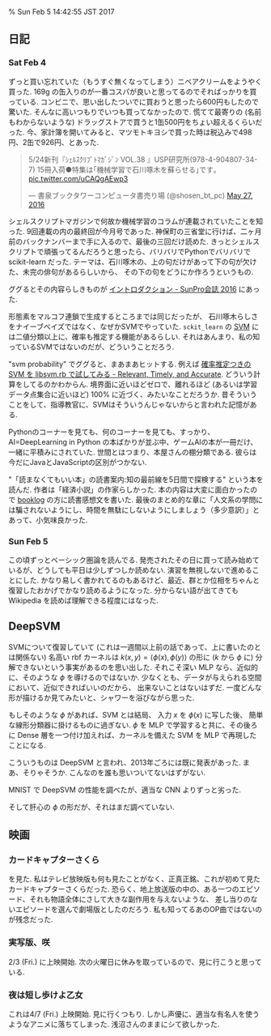 % Sun Feb  5 14:42:55 JST 2017

## 日記

### Sat Feb 4

ずっと買い忘れていた（もうすぐ無くなってしまう）ニベアクリームをようやく買った.
169g の缶入りのが一番コスパが良いと思ってるのでそればっかりを買っている.
コンビニで、思い出したついでに買おうと思ったら600円もしたので驚いた.
そんなに高いつもりでいつも買ってなかったので.
慌てて最寄りの (名前もわからないような) ドラッグストアで買うと1缶500円をちょい超えるくらいだった.
今、家計簿を開いてみると、マツモトキヨシで買った時は税込みで498円、2缶で926円、とあった.

<blockquote class="twitter-tweet" data-lang="en"><p lang="ja" dir="ltr">5/24新刊『ｼｪﾙｽｸﾘﾌﾟﾄﾏｶﾞｼﾞﾝ VOL.38 』USP研究所(978-4-904807-34-7) 15冊入荷●特集は｢機械学習で石川啄木を蘇らせる｣です｡ <a href="https://t.co/uCAQgAEwp3">pic.twitter.com/uCAQgAEwp3</a></p>&mdash; 書泉ブックタワーコンピュータ書売り場 (@shosen_bt_pc) <a href="https://twitter.com/shosen_bt_pc/status/736071756805328896">May 27, 2016</a></blockquote>
<script async src="//platform.twitter.com/widgets.js" charset="utf-8"></script>

シェルスクリプトマガジンで何故か機械学習のコラムが連載されていたことを知った.
9回連載の内の最終回が今月号であった.
神保町の三省堂に行けば、二ヶ月前のバックナンバーまで手に入るので、最後の三回だけ読めた.
きっとシェルスクリプトで頑張ってるんだろうと思ったら、バリバリでPythonでバリバリで scikit-learn だった.
テーマは、石川啄木の、上の句だけがあって下の句が欠けた、未完の俳句があるらしいから、
その下の句をどうにか作ろうというもの.

ググるとその内容らしきものが
[イントロダクション - SunPro会誌 2016](https://sunpro.io/c89/pub/hakatashi/introduction)
にあった.

形態素をマルコフ連鎖で生成するところまでは同じだったが、
石川啄木らしさをナイーブベイズではなく、なぜかSVMでやっていた.
`sckit_learn` の
[SVM](http://scikit-learn.org/stable/modules/generated/sklearn.svm.SVC.html)
には二値分類以上に、確率も推定する機能があるらしい.
それはあんまり、私の知っているSVMではないのだが、どういうことだろう.

"svm probability" でググると、まあまあヒットする.
例えば [確率推定つきの SVM を libsvm.rb で試してみる - Relevant, Timely, and Accurate](http://d.hatena.ne.jp/hfu/20071130/1196395305).
どういう計算をしてるのかわからん.
境界面に近いほどゼロで、離れるほど (あるいは学習データ点集合に近いほど) 100% に近づく、みたいなことだろうか.
昔そういうことをして、指導教官に、SVMはそういうんじゃないからと言われた記憶がある.

Pythonのコーナーを見ても、何のコーナーを見ても、すっかり、
AI=DeepLearning in Python
の本ばかりが並ぶ中、ゲームAIの本が一冊だけ、一緒に平積みにされていた.
世間とはつまり、本屋さんの棚分類である.
彼らは今だにJavaとJavaScriptの区別がつかない.

"「読まなくてもいい本」の読書案内:知の最前線を5日間で探検する"
という本を読んだ.
作者は「経済小説」の作家らしかった.
本の内容は大変に面白かったので
[booklog](http://booklog.jp/users/hiratan/archives/1/4480816798)
の方に読書感想文を書いた.
最後のまとめ的な章に「人文系の学問には騙されないようにし、時間を無駄にしないようにしましょう（多少意訳）」とあって、小気味良かった.

### Sun Feb 5

この頃ずっとベーシック圏論を読んでる.
発売されたその日に買って読み始めているが、どうしても平日は少しずつしか読めない.
演習を無視しないで進めることにした.
かなり易しく書かれてるのもあるけど、最近、群とか位相をちゃんと復習したおかげでかなり読めるようになった.
分からない語が出てきても Wikipedia を読めば理解できる程度にはなった.

## DeepSVM

SVMについて復習していて (これは一週間以上前の話であって、上に書いたのとは関係ない)
名高い rbf カーネルは
$k(x,y) = \langle \phi(x), \phi(y) \rangle$
の形に ($k$ から $\phi$ に) 分解できないという事実があるのを思い出した.
それこそ深い MLP なら、近似的に、そのような $\phi$ を導けるのではないか.
少なくとも、データが与えられる空間において、近似できればいいのだから、
出来ないことはないはずだ.
一度どんな形が描けるか見てみたいと、シャワーを浴びながら思った.

もしそのような $\phi$ があれば、SVM とは結局、
入力 $x$ を $\phi(x)$ に写した後、
簡単な線形分類器に掛けるものに過ぎない.
$\phi$ を MLP で学習すると共に、その後ろに Dense 層を一つ付け加えれば、カーネルを備えた SVM を MLP で再現したことになる.

こういうものは DeepSVM と言われ、2013年ごろには既に発表があった.
まあ、そりゃそうか.
こんなのを誰も思いついてないはずがない.

MNIST で DeepSVM の性能を調べたが、適当な CNN よりずっと劣った.

そして肝心の $\phi$ の形だが、それはまだ調べていない.

## 映画

### カードキャプターさくら

を見た.
私はテレビ放映版も何も見たことがなく、正真正銘、これが初めて見たカードキャプターさくらだった.
恐らく、地上放送版の中の、ある一つのエピソード、それも物語全体にさして大きな副作用を与えないような、
差し当りのないエピソードを選んで劇場版としたのだろう.
私も知ってるあのOP曲ではないのが残念だった.

### 実写版、咲

2/3 (Fri.) に上映開始.
次の火曜日に休みを取っているので、見に行こうと思っている.

### 夜は短し歩けよ乙女

これは4/7 (Fri.) 上映開始.
見に行くつもり.
しかし声優に、適当な有名人を使うようなアニメに落ちてしまった.
浅沼さんのままにシて欲しかった.
